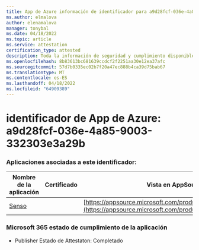 ```yaml
---
title: App de Azure información de identificador para a9d28fcf-036e-4a85-9003-332303e3a29b
ms.author: elmalova
author: elenamalova
manager: tonybal
ms.date: 04/18/2022
ms.topic: article
ms.service: attestation
certification_type: attested
description: Toda la información de seguridad y cumplimiento disponible para a9d28fcf-036e-4a85-9003-332303e3a29b.
ms.openlocfilehash: 8b83613bc681639ccdcf2f2251aa30e12ea37afc
ms.sourcegitcommit: 57d7b0335ec02b7f20a47ec888b4ca39d75bab67
ms.translationtype: MT
ms.contentlocale: es-ES
ms.lasthandoff: 04/18/2022
ms.locfileid: "64909389"
---
```

# <a name="azure-app-id-a9d28fcf-036e-4a85-9003-332303e3a29b"></a>identificador de App de Azure: a9d28fcf-036e-4a85-9003-332303e3a29b


### <a name="apps-associated-with-this-id"></a>Aplicaciones asociadas a este identificador:
| **Nombre de la aplicación** | **Certificado** | **Vista en AppSource** |
|--------------|---------------|-----------------------|
| [Senso](../forward/WA200002571.md) |  | [https://appsource.microsoft.com/product/office/WA200002571](https://appsource.microsoft.com/product/office/WA200002571) |

### <a name="microsoft-365-app-compliance-status"></a>Microsoft 365 estado de cumplimiento de la aplicación
- Publisher Estado de Attestaton: Completado
